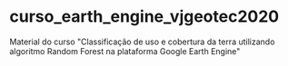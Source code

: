 # curso_earth_engine_vjgeotec2020
Material do curso "Classificação de uso e cobertura da terra utilizando algoritmo Random Forest na plataforma Google Earth Engine"
